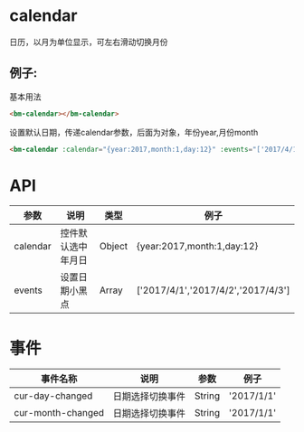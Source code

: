 # calendar
日历，以月为单位显示，可左右滑动切换月份

## 例子:
基本用法
```html
<bm-calendar></bm-calendar>
```

设置默认日期，传递calendar参数，后面为对象，年份year,月份month
```html
<bm-calendar :calendar="{year:2017,month:1,day:12}" :events="['2017/4/1','2017/4/2','2017/4/3']"></bm-calendar>
```


# API
| 参数             | 说明                                                       | 类型   | 例子  |
|--------------------|-------------------------------------------------------------------|---------|----------|
| calendar            | 控件默认选中年月日                                                  | Object   |  {year:2017,month:1,day:12}        |
| events            | 设置日期小黑点                                                  |  Array   |     ['2017/4/1','2017/4/2','2017/4/3']     |

# 事件
| 事件名称            | 说明                                                        | 参数   | 例子  |
|--------------------|------------------------------------------------------------|---------|----------|
| cur-day-changed    | 日期选择切换事件                                              | String  |   '2017/1/1'  |
| cur-month-changed    | 日期选择切换事件                                              | String  |   '2017/1/1' |
